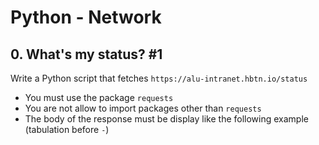 # Python - Network

## 0. What's my status? #1
Write a Python script that fetches ```https://alu-intranet.hbtn.io/status```
* You must use the package ```requests```
* You are not allow to import packages other than ```requests```
* The body of the response must be display like the following example (tabulation before ```-```)
